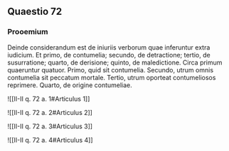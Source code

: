 ## Quaestio 72

### Prooemium

Deinde considerandum est de iniuriis verborum quae inferuntur extra iudicium. Et primo, de contumelia; secundo, de detractione; tertio, de susurratione; quarto, de derisione; quinto, de maledictione. Circa primum quaeruntur quatuor. Primo, quid sit contumelia. Secundo, utrum omnis contumelia sit peccatum mortale. Tertio, utrum oporteat contumeliosos reprimere. Quarto, de origine contumeliae.

![[II-II q. 72 a. 1#Articulus 1]]

![[II-II q. 72 a. 2#Articulus 2]]

![[II-II q. 72 a. 3#Articulus 3]]

![[II-II q. 72 a. 4#Articulus 4]]

